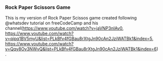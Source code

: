### Rock Paper Scissors Game

This is my version of Rock Paper Scissos game created following @whatsdev tutorial on freeCodeCamp and his channel(https://www.youtube.com/watch?v=jaVNP3nIAv0, https://www.youtube.com/watch?v=qipq1BV5myU&list=PLkBfv4fGBau8rXtgJn90cAn2JziWATBk1&index=5, https://www.youtube.com/watch?v=Qqy8Ov3NWvQ&list=PLkBfv4fGBau8rXtgJn90cAn2JziWATBk1&index=6).